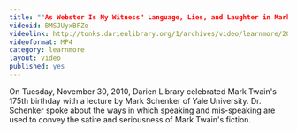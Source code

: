 ```yaml
---
title: ""As Webster Is My Witness" Language, Lies, and Laughter in Mark Twain with Mark Schenker"
videoid: BMSJUyxBFZo
videolink: http://tonks.darienlibrary.org/1/archives/video/learnmore/20101130_webster_mark_twain.mp4
videoformat: MP4
category: learnmore
layout: video
published: yes
---
```


On Tuesday, November 30, 2010, Darien Library celebrated Mark Twain's 175th birthday with a lecture by Mark Schenker of Yale University. Dr. Schenker spoke about the ways in which speaking and mis-speaking are used to convey the satire and seriousness of Mark Twain's fiction.
